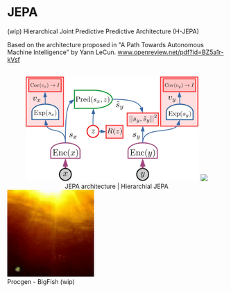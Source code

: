 # JEPA

(wip) Hierarchical Joint Predictive Predictive Architecture (H-JEPA)

Based on the architecture proposed in "A Path Towards Autonomous Machine Intelligence" by Yann LeCun. www.openreview.net/pdf?id=BZ5a1r-kVsf


<div align="center">
  <div>&nbsp;</div>
  <img src="resources/jepa3.jpg" width="400"/>
  <img src="resources/hjepa2.jpg" width="400"/>
  <div align="center">JEPA architecture | Hierarchial JEPA </div>
</div>


<!-- ![Demo GIF](resources/not_luck.gif) -->
<img src="resources/not_luck.gif" alt="drawing" width="200"/>
<div>Procgen - BigFish (wip)</div>

